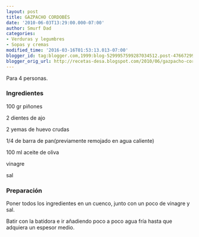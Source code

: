 ```yaml
---
layout: post
title: GAZPACHO CORDOBÉS
date: '2010-06-03T13:29:00.000-07:00'
author: Smurf Dad
categories:
- Verduras y legumbres
- Sopas y cremas
modified_time: '2016-03-16T01:53:13.013-07:00'
blogger_id: tag:blogger.com,1999:blog-5299957599287034512.post-4766729968403790838
blogger_orig_url: http://recetas-desa.blogspot.com/2010/06/gazpacho-cordobes.html
---
```


Para 4 personas.

<h3>Ingredientes</h3>
100 gr piñones

2 dientes de ajo

2 yemas de huevo crudas

1/4 de barra de pan(previamente remojado en agua caliente)

100 ml aceite de oliva

vinagre

sal



<h3>Preparación</h3>
Poner todos los ingredientes en un cuenco, junto con un poco de vinagre y sal.

Batir con la batidora e ir añadiendo poco a poco agua fría hasta que adquiera un espesor medio.